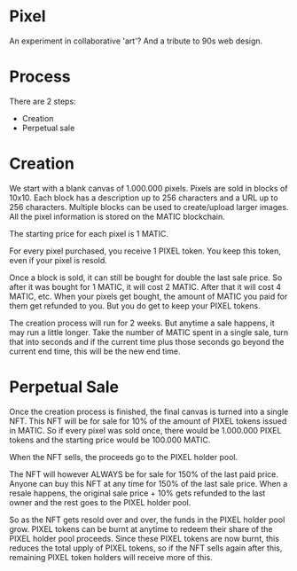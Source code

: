# Pixel
An experiment in collaborative 'art'? And a tribute to 90s web design.

# Process
There are 2 steps:
- Creation
- Perpetual sale

# Creation
We start with a blank canvas of 1.000.000 pixels. Pixels are sold in blocks of 10x10. Each block has a description up to 256 characters and a URL up to 256 characters. Multiple blocks can be used to create/upload larger images. All the pixel information is stored on the MATIC blockchain.

The starting price for each pixel is 1 MATIC.

For every pixel purchased, you receive 1 PIXEL token. You keep this token, even if your pixel is resold.

Once a block is sold, it can still be bought for double the last sale price. So after it was bought for 1 MATIC, it will cost 2 MATIC. After that it will cost 4 MATIC, etc. When your pixels get bought, the amount of MATIC you paid for them get refunded to you. But you do get to keep your PIXEL tokens.

The creation process will run for 2 weeks. But anytime a sale happens, it may run a little longer. Take the number of MATIC spent in a single sale, turn that into seconds and if the current time plus those seconds go beyond the current end time, this will be the new end time.

# Perpetual Sale
Once the creation process is finished, the final canvas is turned into a single NFT. This NFT will be for sale for 10% of the amount of PIXEL tokens issued in MATIC. So if every pixel was sold once, there would be 1.000.000 PIXEL tokens and the starting price would be 100.000 MATIC.

When the NFT sells, the proceeds go to the PIXEL holder pool.

The NFT will however ALWAYS be for sale for 150% of the last paid price. Anyone can buy this NFT at any time for 150% of the last sale price. When a resale happens, the original sale price + 10% gets refunded to the last owner and the rest goes to the PIXEL holder pool.

So as the NFT gets resold over and over, the funds in the PIXEL holder pool grow. PIXEL tokens can be burnt at anytime to redeem their share of the PIXEL holder pool proceeds. Since these PIXEL tokens are now burnt, this reduces the total upply of PIXEL tokens, so if the NFT sells again after this, remaining PIXEL token holders will receive more of this.
